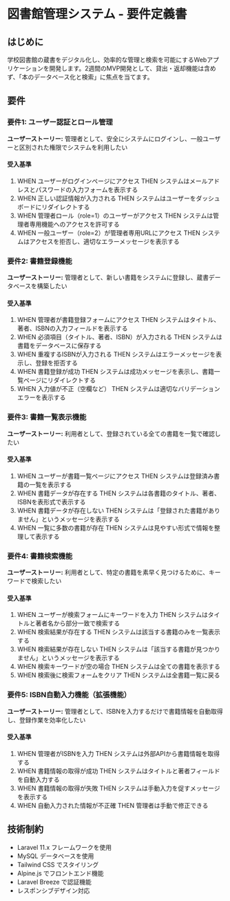 # 図書館管理システム - 要件定義書

## はじめに

学校図書館の蔵書をデジタル化し、効率的な管理と検索を可能にするWebアプリケーションを開発します。2週間のMVP開発として、貸出・返却機能は含めず、「本のデータベース化と検索」に焦点を当てます。

## 要件

### 要件1: ユーザー認証とロール管理

**ユーザーストーリー:** 管理者として、安全にシステムにログインし、一般ユーザーと区別された権限でシステムを利用したい

#### 受入基準
1. WHEN ユーザーがログインページにアクセス THEN システムはメールアドレスとパスワードの入力フォームを表示する
2. WHEN 正しい認証情報が入力される THEN システムはユーザーをダッシュボードにリダイレクトする
3. WHEN 管理者ロール（role=1）のユーザーがアクセス THEN システムは管理者専用機能へのアクセスを許可する
4. WHEN 一般ユーザー（role=2）が管理者専用URLにアクセス THEN システムはアクセスを拒否し、適切なエラーメッセージを表示する

### 要件2: 書籍登録機能

**ユーザーストーリー:** 管理者として、新しい書籍をシステムに登録し、蔵書データベースを構築したい

#### 受入基準
1. WHEN 管理者が書籍登録フォームにアクセス THEN システムはタイトル、著者、ISBNの入力フィールドを表示する
2. WHEN 必須項目（タイトル、著者、ISBN）が入力される THEN システムは書籍をデータベースに保存する
3. WHEN 重複するISBNが入力される THEN システムはエラーメッセージを表示し、登録を拒否する
4. WHEN 書籍登録が成功 THEN システムは成功メッセージを表示し、書籍一覧ページにリダイレクトする
5. WHEN 入力値が不正（空欄など） THEN システムは適切なバリデーションエラーを表示する

### 要件3: 書籍一覧表示機能

**ユーザーストーリー:** 利用者として、登録されている全ての書籍を一覧で確認したい

#### 受入基準
1. WHEN ユーザーが書籍一覧ページにアクセス THEN システムは登録済み書籍の一覧を表示する
2. WHEN 書籍データが存在する THEN システムは各書籍のタイトル、著者、ISBNを表形式で表示する
3. WHEN 書籍データが存在しない THEN システムは「登録された書籍がありません」というメッセージを表示する
4. WHEN 一覧に多数の書籍が存在 THEN システムは見やすい形式で情報を整理して表示する

### 要件4: 書籍検索機能

**ユーザーストーリー:** 利用者として、特定の書籍を素早く見つけるために、キーワードで検索したい

#### 受入基準
1. WHEN ユーザーが検索フォームにキーワードを入力 THEN システムはタイトルと著者名から部分一致で検索する
2. WHEN 検索結果が存在する THEN システムは該当する書籍のみを一覧表示する
3. WHEN 検索結果が存在しない THEN システムは「該当する書籍が見つかりません」というメッセージを表示する
4. WHEN 検索キーワードが空の場合 THEN システムは全ての書籍を表示する
5. WHEN 検索後に検索フォームをクリア THEN システムは全書籍一覧に戻る

### 要件5: ISBN自動入力機能（拡張機能）

**ユーザーストーリー:** 管理者として、ISBNを入力するだけで書籍情報を自動取得し、登録作業を効率化したい

#### 受入基準
1. WHEN 管理者がISBNを入力 THEN システムは外部APIから書籍情報を取得する
2. WHEN 書籍情報の取得が成功 THEN システムはタイトルと著者フィールドを自動入力する
3. WHEN 書籍情報の取得が失敗 THEN システムは手動入力を促すメッセージを表示する
4. WHEN 自動入力された情報が不正確 THEN 管理者は手動で修正できる

## 技術制約

- Laravel 11.x フレームワークを使用
- MySQL データベースを使用
- Tailwind CSS でスタイリング
- Alpine.js でフロントエンド機能
- Laravel Breeze で認証機能
- レスポンシブデザイン対応